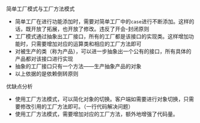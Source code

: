 简单工厂模式与工厂方法模式
- 简单工厂在进行功能添加时，需要对简单工厂中的`case`进行不断添加。这样的话，既开放了拓展，也开放了修改。违反了开会-封闭原则
- 工厂模式通过抽象出工厂接口，所有的工厂都是该接口的实现类。这样增加功能时，只需要增加对应的运算类和相应的工厂方法即可
- 对被生产的类（称为产品），可以进一步抽象出一个公有的接口，所有具体的产品都对该接口进行实现
- 抽象的工厂接口只有一个方法——生产抽象产品的对象
- 以上依据的是依赖倒转原则

优缺点分析
- 使用工厂方法模式，可以简化对象的切换。客户端如需要进行对象切换，只需要修改引用的工厂方法即可。（一行代码解决问题）
- 使用工厂方法模式，需要增加对应的工厂方法，额外地增强了代码量。